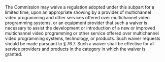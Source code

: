 The Commission may waive a regulation adopted under this subpart for a limited time, upon an appropriate showing by a provider of multichannel video programming and other services offered over multichannel video programming systems, or an equipment provider that such a waiver is necessary to assist the development or introduction of a new or improved multichannel video programming or other service offered over multichannel video programming systems, technology, or products. Such waiver requests should be made pursuant to § 76.7. Such a waiver shall be effective for all service providers and products in the category in which the waiver is granted.

